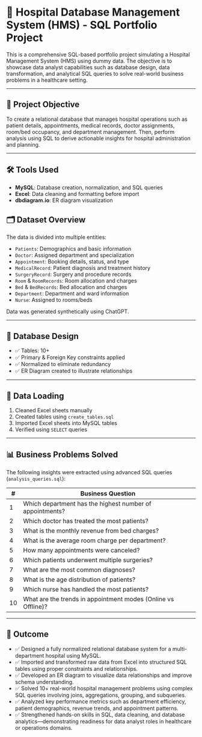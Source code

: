 # 🏥 Hospital Database Management System (HMS) - SQL Portfolio Project

This is a comprehensive SQL-based portfolio project simulating a Hospital Management System (HMS) using dummy data. The objective is to showcase data analyst capabilities such as database design, data transformation, and analytical SQL queries to solve real-world business problems in a healthcare setting.

---

## 📌 Project Objective

To create a relational database that manages hospital operations such as patient details, appointments, medical records, doctor assignments, room/bed occupancy, and department management. Then, perform analysis using SQL to derive actionable insights for hospital administration and planning.

---

## 🛠️ Tools Used

- **MySQL**: Database creation, normalization, and SQL queries
- **Excel**: Data cleaning and formatting before import
- **dbdiagram.io**: ER diagram visualization

## 🗂️ Dataset Overview

The data is divided into multiple entities:

- `Patients`: Demographics and basic information
- `Doctor`: Assigned department and specialization
- `Appointment`: Booking details, status, and type
- `MedicalRecord`: Patient diagnosis and treatment history
- `SurgeryRecord`: Surgery and procedure records
- `Room` & `RoomRecords`: Room allocation and charges
- `Bed` & `BedRecords`: Bed allocation and charges
- `Department`: Department and ward information
- `Nurse`: Assigned to rooms/beds

Data was generated synthetically using ChatGPT.

---

## 🧱 Database Design

- ✅ Tables: 10+
- ✅ Primary & Foreign Key constraints applied
- ✅ Normalized to eliminate redundancy
- ✅ ER Diagram created to illustrate relationships

---

## 🔄 Data Loading

1. Cleaned Excel sheets manually
2. Created tables using `create_tables.sql`
3. Imported Excel sheets into MySQL tables
4. Verified using `SELECT` queries

---

## 📊 Business Problems Solved

The following insights were extracted using advanced SQL queries (`analysis_queries.sql`):

| # | Business Question |
|---|-------------------|
| 1 | Which department has the highest number of appointments? |
| 2 | Which doctor has treated the most patients? |
| 3 | What is the monthly revenue from bed charges? |
| 4 | What is the average room charge per department? |
| 5 | How many appointments were canceled? |
| 6 | Which patients underwent multiple surgeries? |
| 7 | What are the most common diagnoses? |
| 8 | What is the age distribution of patients? |
| 9 | Which nurse has handled the most patients? |
|10 | What are the trends in appointment modes (Online vs Offline)? |

---

## 🏁 Outcome

- ✅ Designed a fully normalized relational database system for a multi-department hospital using MySQL.
- ✅ Imported and transformed raw data from Excel into structured SQL tables using proper constraints and relationships.
- ✅ Developed an ER diagram to visualize data relationships and improve schema understanding.
- ✅ Solved 10+ real-world hospital management problems using complex SQL queries involving joins, aggregations, grouping, and subqueries.
- ✅ Analyzed key performance metrics such as department efficiency, patient demographics, revenue trends, and appointment patterns.
- ✅ Strengthened hands-on skills in SQL, data cleaning, and database analytics—demonstrating readiness for data analyst roles in healthcare or operations domains.


